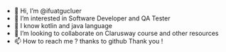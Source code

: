- 👋 Hi, I’m @ifuatgucluer
- 👀 I’m interested in Software Developer and QA Tester
- 🌱 I know kotlin and java language
- 💞️ I’m looking to collaborate on Clarusway course and other resources
- 📫 How to reach me ? thanks to github
Thank you ! 

<!---
ifuatgucluer/ifuatgucluer is a ✨ special ✨ repository because its `README.md` (this file) appears on your GitHub profile.
You can click the Preview link to take a look at your changes.
--->
